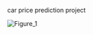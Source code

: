 car price prediction project 

![Figure_1](https://github.com/user-attachments/assets/b4ca8b3b-6424-4adc-a910-89c8d5cca4a4)

